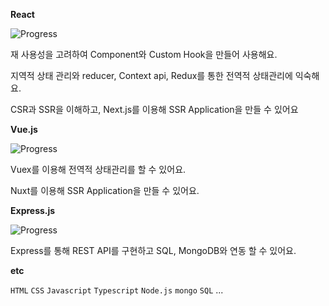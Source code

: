 
**React**

![Progress](https://progress-bar.dev/70)

재 사용성을 고려하여 Component와 Custom Hook을 만들어 사용해요.

지역적 상태 관리와 reducer, Context api, Redux를 통한 전역적 상태관리에 익숙해요.

CSR과 SSR을 이해하고, Next.js를 이용해 SSR Application을 만들 수 있어요


**Vue.js**

![Progress](https://progress-bar.dev/75)


Vuex를 이용해 전역적 상태관리를 할 수 있어요.

Nuxt를 이용해 SSR Application을 만들 수 있어요.

**Express.js**

![Progress](https://progress-bar.dev/60)


Express를 통해 REST API를 구현하고 SQL, MongoDB와 연동 할 수 있어요.

**etc**

`HTML`
`CSS`
`Javascript` 
`Typescript`
`Node.js`
`mongo`
`SQL`
...